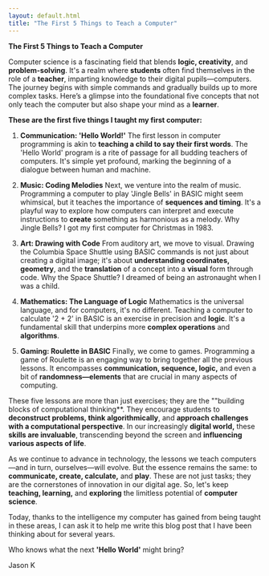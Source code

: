 ```yaml
---
layout: default.html
title: "The First 5 Things to Teach a Computer"
---
```


**The First 5 Things to Teach a Computer**

Computer science is a fascinating field that blends **logic, creativity**, and **problem-solving**. It's a realm where **students** often find themselves in the role of a **teacher**, imparting knowledge to their digital pupils—computers. The journey begins with simple commands and gradually builds up to more complex tasks. Here’s a glimpse into the foundational five concepts that not only teach the computer but also shape your mind as a **learner**.

**These are the first five things I taught my first computer:**

1. **Communication: 'Hello World!'**
The first lesson in computer programming is akin to **teaching a child to say their first words**. The 'Hello World' program is a rite of passage for all budding teachers of computers. It's simple yet profound, marking the beginning of a dialogue between human and machine.

2. **Music: Coding Melodies**
Next, we venture into the realm of music. Programming a computer to play 'Jingle Bells' in BASIC might seem whimsical, but it teaches the importance of **sequences and timing**. It's a playful way to explore how computers can interpret and execute instructions to **create** something as harmonious as a melody. Why Jingle Bells? I got my first computer for Christmas in 1983.

3. **Art: Drawing with Code**
From auditory art, we move to visual. Drawing the Columbia Space Shuttle using BASIC commands is not just about creating a digital image; it's about **understanding coordinates, geometry**, and the **translation** of a concept into a **visual** form through code. Why the Space Shuttle? I dreamed of being an astronaught when I was a child.

4. **Mathematics: The Language of Logic**
Mathematics is the universal language, and for computers, it's no different. Teaching a computer to calculate '2 + 2' in BASIC is an exercise in precision and **logic**. It's a fundamental skill that underpins more **complex operations** and **algorithms**.

5. **Gaming: Roulette in BASIC**
Finally, we come to games. Programming a game of Roulette is an engaging way to bring together all the previous lessons. It encompasses **communication, sequence, logic,** and even a bit of **randomness—elements** that are crucial in many aspects of computing.

These five lessons are more than just exercises; they are the ""building blocks of computational thinking**. They encourage students to **deconstruct problems, think algorithmically**, and **approach challenges with a computational perspective**. In our increasingly **digital world,** these **skills are invaluable**, transcending beyond the screen and **influencing various aspects of life**.

As we continue to advance in technology, the lessons we teach computers—and in turn, ourselves—will evolve. But the essence remains the same: to **communicate, create, calculate,** and **play**. These are not just tasks; they are the cornerstones of innovation in our digital age. So, let's keep **teaching, learning,** and **exploring** the limitless potential of **computer science**. 

Today, thanks to the intelligence my computer has gained from being taught in these areas, I can ask it to help me write this blog post that I have been thinking about for several years. 

Who knows what the next **'Hello World'** might bring?

Jason K
